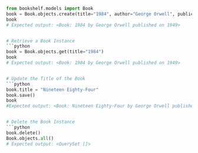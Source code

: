 

<!-- # Create a Book Instance -->
```python
from bookshelf.models import Book
book = Book.objects.create(title="1984", author="George Orwell", publication_year=1949)
book
# Expected output: <Book: 1984 by George Orwell published on 1949>


# Retrieve a Book Instance
```python
book = Book.objects.get(title="1984")
book
# Expected output: <Book: 1984 by George Orwell published on 1949>


# Update the Title of the Book
```python
book.title = "Nineteen Eighty-Four"
book.save()
book
#Expected output: <Book: Nineteen Eighty-Four by George Orwell published on 1949>


# Delete the Book Instance
```python
book.delete()
Book.objects.all()
# Expected output: <QuerySet []>